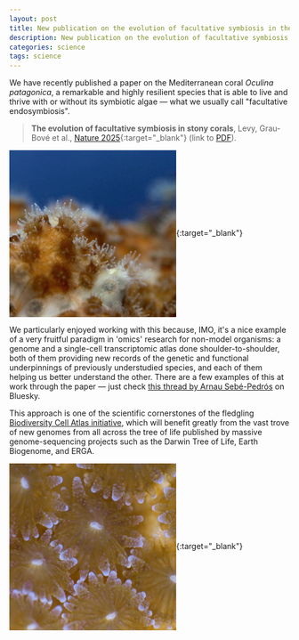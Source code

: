 ```yaml
---
layout: post
title: New publication on the evolution of facultative symbiosis in the Mediterranean coral Oculina patagonica
description: New publication on the evolution of facultative symbiosis in the Mediterranean coral Oculina patagonica
categories: science
tags: science
---
```


We have recently published a paper on the Mediterranean coral *Oculina patagonica*, a remarkable and highly resilient species that is able to live and thrive with or without its symbiotic algae — what we usually call "facultative endosymbiosis".

> **The evolution of facultative symbiosis in stony corals**, Levy, Grau-Bové et al., [Nature 2025](https://www.nature.com/articles/s41586-025-09623-6?){:target="_blank"} (link to [PDF](/assets/img/levygrau25.pdf)).

[<img width="300" src="/assets/img/oculina_small.jpg" alt="Partially bleached Oculina patagonica colony" align="center" class="circular-square">](https://www.nature.com/articles/s41586-025-09623-6){:target="_blank"}

We particularly enjoyed working with this because, IMO, it's a nice example of a very fruitful paradigm in 'omics' research for non-model organisms: a genome and a single-cell transcriptomic atlas done shoulder-to-shoulder, both of them providing new records of the genetic and functional underpinnings of previously understudied species, and each of them helping us better understand the other. There are a few examples of this at work through the paper — just check [this thread by Arnau Sebé-Pedrós](https://bsky.app/profile/arnausebe.bsky.social/post/3m3azphzuvk2e) on Bluesky.

This approach is one of the scientific cornerstones of the fledgling [Biodiversity Cell Atlas initiative](https://biodiversitycellatlas.org/), which will benefit greatly from the vast trove of new genomes from all across the tree of life published by massive genome-sequencing projects such as the Darwin Tree of Life, Earth Biogenome, and ERGA.

[<img width="300" src="/assets/img/oculina_polyp_small.jpg" alt="Open Oculina polyp" align="center" class="circular-square">](https://www.nature.com/articles/s41586-025-09623-6){:target="_blank"}
